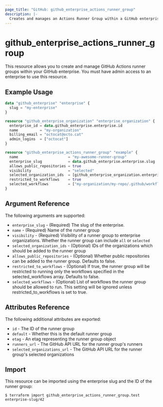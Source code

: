 ```yaml
---
page_title: "GitHub: github_enterprise_actions_runner_group"
description: |-
  Creates and manages an Actions Runner Group within a GitHub enterprise.
---
```


# github_enterprise_actions_runner_group

This resource allows you to create and manage GitHub Actions runner groups within your GitHub enterprise. You must have admin access to an enterprise to use this resource.

## Example Usage

```terraform
data "github_enterprise" "enterprise" {
  slug = "my-enterprise"
}

resource "github_enterprise_organization" "enterprise_organization" {
  enterprise_id = data.github_enterprise.enterprise.id
  name          = "my-organization"
  billing_email = "octocat@octo.cat"
  admin_logins  = ["octocat"]
}

resource "github_enterprise_actions_runner_group" "example" {
  name                       = "my-awesome-runner-group"
  enterprise_slug            = data.github_enterprise.enterprise.slug
  allows_public_repositories = true
  visibility                 = "selected"
  selected_organization_ids  = [github_enterprise_organization.enterprise_organization.database_id]
  restricted_to_workflows    = true
  selected_workflows         = ["my-organization/my-repo/.github/workflows/cool-workflow.yaml@refs/tags/v1"]
}
```

## Argument Reference

The following arguments are supported:
* `enterprise_slug` - (Required) The slug of the enterprise.
* `name` - (Required) Name of the runner group
* `visibility` - (Required) Visibility of a runner group to enterprise organizations. Whether the runner group can include `all` or `selected`
* `selected_organization_ids` - (Optional) IDs of the organizations which should be added to the runner group
* `allows_public_repositories` - (Optional) Whether public repositories can be added to the runner group. Defaults to false.
* `restricted_to_workflows` - (Optional) If true, the runner group will be restricted to running only the workflows specified in the selected_workflows array. Defaults to false.
* `selected_workflows` - (Optional) List of workflows the runner group should be allowed to run. This setting will be ignored unless restricted_to_workflows is set to true.

## Attributes Reference

The following additional attributes are exported:

* `id` - The ID of the runner group
* `default` - Whether this is the default runner group
* `etag` - An etag representing the runner group object
* `runners_url` - The GitHub API URL for the runner group's runners
* `selected_organizations_url` - The GitHub API URL for the runner group's selected organizations

## Import

This resource can be imported using the enterprise slug and the ID of the runner group:

```
$ terraform import github_enterprise_actions_runner_group.test enterprise-slug/42
```
